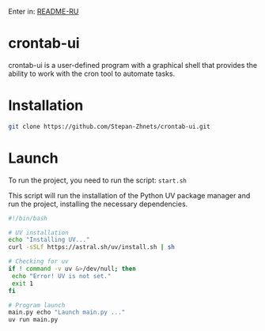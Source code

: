 Enter in: [README-RU](./README-RU.md )

# crontab-ui

crontab-ui is a user-defined program with a graphical shell that provides the ability to work with the cron tool to automate tasks.

# Installation

``` bash
git clone https://github.com/Stepan-Zhnets/crontab-ui.git
```

# Launch

To run the project, you need to run the script: `start.sh `

This script will run the installation of the Python UV package manager and run the project, installing the necessary dependencies.

``` bash
#!/bin/bash

# UV installation
echo "Installing UV..."
curl -sSLf https://astral.sh/uv/install.sh | sh

# Checking for uv
if ! command -v uv &>/dev/null; then
 echo "Error! UV is not set."
 exit 1
fi

# Program launch
main.py echo "Launch main.py ..."
uv run main.py
```